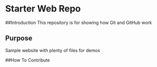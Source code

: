 # Starter Web Repo

##Introduction
This repository is for showing how Git and GitHub work

## Purpose
Sample website with plenty of files for demos

##How To Contribute

